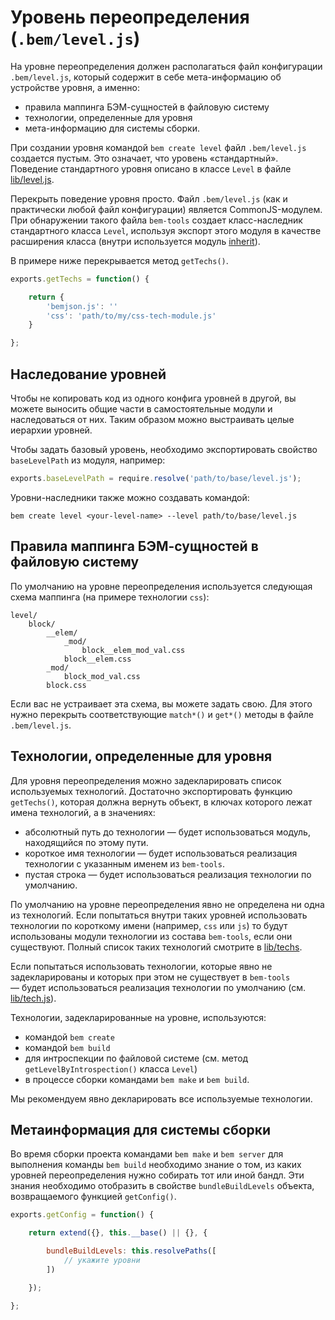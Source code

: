 # Уровень переопределения (`.bem/level.js`)

На уровне переопределения должен располагаться файл конфигурации `.bem/level.js`, который содержит в себе мета-информацию об устройстве уровня, а именно:

* правила маппинга БЭМ-сущностей в файловую систему
* технологии, определенные для уровня
* мета-информацию для системы сборки.

При создании уровня командой `bem create level` файл `.bem/level.js` создается пустым. Это означает, что уровень «стандартный». Поведение стандартного уровня описано в классе `Level` в файле [lib/level.js](https://github.com/bem/bem-tools/blob/support/0.9.x/lib/level.js).

Перекрыть поведение уровня просто. Файл `.bem/level.js` (как и практически любой файл конфигурации) является CommonJS-модулем. При обнаружении такого файла `bem-tools` создает класс-наследник стандартного класса `Level`, используя экспорт этого модуля в качестве расширения класса (внутри используется модуль [inherit](https://github.com/dfilatov/node-inherit)).

В примере ниже перекрывается метод `getTechs()`.

```js
exports.getTechs = function() {

    return {
        'bemjson.js': ''
        'css': 'path/to/my/css-tech-module.js'
    }

};
```

## Наследование уровней

Чтобы не копировать код из одного конфига уровней в другой, вы можете выносить общие части в самостоятельные модули и наследоваться от них. Таким образом можно выстраивать целые иерархии уровней.

Чтобы задать базовый уровень, необходимо экспортировать свойство `baseLevelPath` из модуля, например:

```js
exports.baseLevelPath = require.resolve('path/to/base/level.js');
```

Уровни-наследники также можно создавать командой:

```
bem create level <your-level-name> --level path/to/base/level.js
```

## Правила маппинга БЭМ-сущностей в файловую систему

По умолчанию на уровне переопределения используется следующая схема маппинга (на примере технологии `css`):

```
level/
    block/
        __elem/
            _mod/
                block__elem_mod_val.css
            block__elem.css
        _mod/
            block_mod_val.css
        block.css
```

Если вас не устраивает эта схема, вы можете задать свою. Для этого нужно перекрыть соответствующие `match*()` и `get*()` методы в файле `.bem/level.js`.

## Технологии, определенные для уровня

Для уровня переопределения можно задекларировать список используемых технологий. Достаточно экспортировать функцию `getTechs()`, которая должна вернуть объект, в ключах которого лежат имена технологий, а в значениях:

* абсолютный путь до технологии — будет использоваться модуль, находящийся по этому пути.
* короткое имя технологии — будет использоваться реализация технологии с указанным именем из `bem-tools`.
* пустая строка — будет использоваться реализация технологии по умолчанию.

По умолчанию на уровне переопределения явно не определена ни одна из технологий. Если попытаться внутри таких уровней использовать технологии по короткому имени (например, `css` или `js`) то будут использованы модули технологии
из состава `bem-tools`, если они существуют. Полный список таких технологий смотрите в [lib/techs](https://github.com/bem/bem-tools/tree/support/0.9.x/lib/techs).

Если попытаться использовать технологии, которые явно не задекларированы и которых при этом не существует в `bem-tools` — будет использоваться реализация технологии по умолчанию (см. [lib/tech.js](https://github.com/bem/bem-tools/blob/support/0.9.x/lib/level.js)).

Технологии, задекларированные на уровне, используются:

* командой `bem create`
* командой `bem build`
* для интроспекции по файловой системе (см. метод `getLevelByIntrospection()` класса `Level`)
* в процессе сборки командами `bem make` и `bem build`.

Мы рекомендуем явно декларировать все используемые технологии.

## Метаинформация для системы сборки

Во время сборки проекта командами `bem make` и `bem server` для выполнения команды `bem build` необходимо знание о том, из каких уровней переопределения нужно собирать тот или иной бандл. Эти знания необходимо отобразить в свойстве
`bundleBuildLevels` объекта, возвращаемого функцией `getConfig()`.

```js
exports.getConfig = function() {

    return extend({}, this.__base() || {}, {

        bundleBuildLevels: this.resolvePaths([
            // укажите уровни
        ])

    });

};
```
